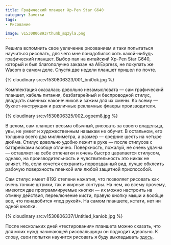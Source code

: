```yaml
---
title: Графический планшет Xp-Pen Star G640
category: Заметки
tags:
- Рисование

image: v1530806893/thumb_mqzyla.png
---
```


Решила вспомнить свое увлечение рисованием и таки попытаться научиться рисовать, для чего мне понадобился хоть какой-нибудь графический планшет. Выбор пал на китайский Xp-Pen Star G640, который и был благополучно заказан на AliExpress, не покупать же Wacom в самом деле. Спустя две недели планшет пришел по почте.

<!-- more -->

{% cloudinary src:v1530806323/001_bni0ok.jpg %}

Комплектация оказалась довольно незамысловата — сам графический планшет, кабель питания, безбатарейный и беспроводной стилус, двадцать сменных наконечников и зажим для их смены. Ко всему — буклет-инструкция и различные рекламные флаеры производителя.

{% cloudinary src:v1530806325/002_ogoem8.jpg %}

В целом, сам планшет весьма обычный, рисовать за своего владельца, увы, не умеет и художественным навыкам не обучит. В остальном, его толщина всего два миллиметра, а размер — средние шесть на четыре дюйма. Стилус довольно удобно лежит в руке — после стилусов с батарейками вообще отлично. Поверхность, пожалуй, не очень удачна — оставляет на себе отпечатки и очень быстро царапается стилусом, однако, на производительность и чувствительность это никак не влияет. Но, если хочется сохранить первозданный вид, лучше обклеить рабочую поверхность пленкой или любой защитной приспособой.

Сам стилус имеет 8192 степени нажатия, что позволяет рисовать как очень тонкие штрихи, так и жирные контуры. На нем, ко всему прочему, имеются две программируемые кнопки — их можно настроить на отмену действия, переключение кисти, правую кнопку мыши и вообще все, что понадобится «под рукой». На самом планшете, кстати, нет ни одной кнопки.

{% cloudinary src:v1530806337/Untitled_kaniob.jpg %}

После нескольких дней «тестирования» планшета можно сказать, что для моих нужд начинающей рисовальщицы он подходит идеально. К слову, свои попытки научится рисовать я буду  выкладывать [здесь][1].

[1]:	/draw/